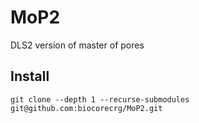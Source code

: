 # MoP2
DLS2 version of master of pores

## Install

```
git clone --depth 1 --recurse-submodules git@github.com:biocorecrg/MoP2.git

```
